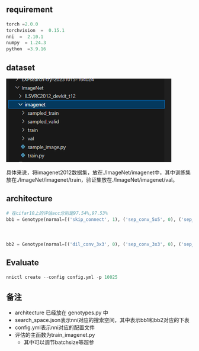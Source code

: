 ## requirement

```python
torch =2.0.0
torchvision  =  0.15.1
nni  =  2.10.1
numpy  = 1.24.3
python  =3.9.16
```

## dataset

![image-20231022160512436](image-20231022160512436.png)

具体来说，将imagenet2012数据集，放在./ImageNet/imagenet中，其中训练集放在./ImageNet/imagenet/train，验证集放在./ImageNet/imagenet/val。



## architecture

```python
# 在cifar10上的评估acc分别是97.54%,97.53%
bb1 = Genotype(normal=[('skip_connect', 1), ('sep_conv_5x5', 0), ('sep_conv_3x3', 0), ('sep_conv_3x3', 1), ('skip_connect', 1), ('sep_conv_3x3', 1), ('sep_conv_3x3', 2), ('max_pool_3x3', 0)], normal_concat=range(2, 6), reduce=[('sep_conv_3x3', 0), ('max_pool_3x3', 0), ('max_pool_3x3', 1), ('sep_conv_3x3', 0), ('sep_conv_3x3', 1), ('sep_conv_5x5', 0), ('max_pool_3x3', 1), ('sep_conv_5x5', 0)], reduce_concat=range(2, 6))



bb2 = Genotype(normal=[('dil_conv_3x3', 0), ('sep_conv_3x3', 0), ('sep_conv_3x3', 0), ('sep_conv_3x3', 1), ('skip_connect', 0), ('sep_conv_5x5', 1), ('sep_conv_3x3', 4), ('max_pool_3x3', 1)], normal_concat=range(2, 6), reduce=[('sep_conv_3x3', 0), ('max_pool_3x3', 0), ('max_pool_3x3', 1), ('sep_conv_3x3', 0), ('sep_conv_5x5', 0), ('sep_conv_5x5', 1), ('max_pool_3x3', 1), ('sep_conv_5x5', 0)], reduce_concat=range(2, 6))
```



## Evaluate

```python
nnictl create --config config.yml -p 10025
```



## 备注

- architecture 已经放在 genotypes.py 中
- search_space.json表示nni对应的搜索空间，其中表示bb1和bb2对应的下表
- config.yml表示nni对应的配置文件
- 评估的主函数为train_imagenet.py
  - 其中可以调节batchsize等超参

